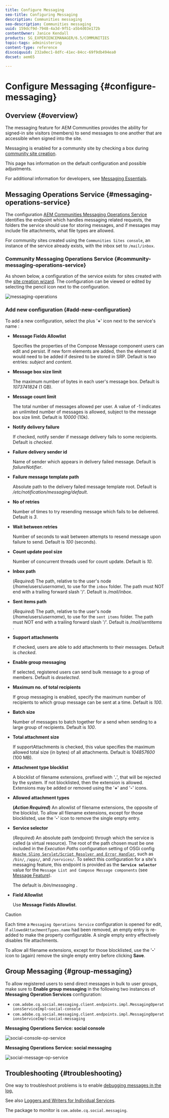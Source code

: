 ```yaml
---
title: Configure Messaging
seo-title: Configuring Messaging
description: Communities messaging
seo-description: Communities messaging
uuid: 159dcf9d-7948-4a3d-9f51-a5b4d03e172b
contentOwner: Janice Kendall
products: SG_EXPERIENCEMANAGER/6.5/COMMUNITIES
topic-tags: administering
content-type: reference
discoiquuid: 232a0ec1-8dfc-41ec-84cc-69f9db494ea0
docset: aem65

---
```


# Configure Messaging {#configure-messaging}

## Overview {#overview}

The messaging feature for AEM Communities provides the ability for signed-in site visitors (members) to send messages to one another that are accessible when signed into the site.

Messaging is enabled for a community site by checking a box during [community site creation](/help/communities/sites-console.md).

This page has information on the default configuration and possible adjustments.

For additional information for developers, see [Messaging Essentials](/help/communities/essentials-messaging.md).

## Messaging Operations Service {#messaging-operations-service}

The configuration [AEM Communities Messaging Operations Service](https://localhost:4502/system/console/configMgr/com.adobe.cq.social.messaging.client.endpoints.impl.MessagingOperationsServiceImpl) identifies the endpoint which handles messaging related requests, the folders the service should use for storing messages, and if messages may include file attachments, what file types are allowed.

For community sites created using the `Communities Sites console`, an instance of the service already exists, with the inbox set to `/mail/inbox`.

### Community Messaging Operations Service {#community-messaging-operations-service}

As shown below, a configuration of the service exists for sites created with the [site creation wizard](/help/communities/sites-console.md). The configuration can be viewed or edited by selecting the pencil icon next to the configuration.

![messaging-operations](assets/messaging-operations.png)

### Add new configuration {#add-new-configuration}

To add a new configuration, select the plus '**+**' icon next to the service's name :

* **Message Fields Allowlist**
  
  Specifies the properties of the Compose Message component users can edit and persist. If new form elements are added, then the element id would need to be added if desired to be stored in SRP. Default is two entries: *subject* and *content*.

* **Message box size limit**
  
  The maximum number of bytes in each user's message box. Default is *1073741824* (1 GB).

* **Message count limit**
  
  The total number of messages allowed per user. A value of -1 indicates an unlimited number of messages is allowed, subject to the message box size limit. Default is *10000* (10k).

* **Notify delivery failure**
  
  If checked, notify sender if message delivery fails to some recipients. Default is *checked*.

* **Failure delivery sender id**
  
  Name of sender which appears in delivery failed message. Default is *failureNotifier*.

* **Failure message template path**
  
  Absolute path to the delivery failed message template root. Default is */etc/notification/messaging/default*.

* **No of retries**
  
  Number of times to try resending message which fails to be delivered. Default is *3*.

* **Wait between retries**
  
  Number of seconds to wait between attempts to resend message upon failure to send. Default is *100* (seconds).

* **Count update pool size**
  
  Number of concurrent threads used for count update. Default is *10*.

* **Inbox path**
  
  (*Required*) The path, relative to the user's node (/home/users/*username*), to use for the `inbox` folder. The path must NOT end with a trailing forward slash '/'. Default is */mail/inbox*.

* **Sent items path**
  
  (*Required*) The path, relative to the user's node (/home/users/*username*), to use for the `sent items` folder. The path must NOT end with a trailing forward slash '/'. Default is */mail/sentitems* .

* **Support attachments**
  
  If checked, users are able to add attachments to their messages. Default is *checked*.

* **Enable group messaging**
  
  If selected, registered users can send bulk message to a group of members. Default is *deselected*.

* **Maximum no. of total recipients**
  
  If group messaging is enabled, specify the maximum number of recipients to which group message can be sent at a time. Default is *100*.

* **Batch size**
  
  Number of messages to batch together for a send when sending to a large group of recipients. Default is *100*.

* **Total attachment size**
  
  If supportAttachments is checked, this value specifies the maximum allowed total size (in bytes) of all attachments. Default is *104857600* (100 MB).

* **Attachment type blocklist**
  
  A blocklist of filename extensions, prefixed with '**.**', that will be rejected by the system. If not blocklisted, then the extension is allowed. Extensions may be added or removed using the '**+**' and '**-**' icons.

* **Allowed attachment types**
  
  **(*Action Required*)** An allowlist of filename extensions, the opposite of the blocklist. To allow all filename extensions, except for those blocklisted, use the '**-**' icon to remove the single empty entry.

* **Service selector**
  
  (*Required*) An absolute path (endpoint) through which the service is called (a virtual resource). The root of the path chosen must be one included in the *Execution Paths* configuration setting of OSGi config [ `Apache Sling Servlet/Script Resolver and Error Handler`](https://localhost:4502/system/console/configMgr/org.apache.sling.servlets.resolver.SlingServletResolver), such as `/bin/`, `/apps/`, and `/services/`. To select this configuration for a site's messaging feature, this endpoint is provided as the **`Service selector`** value for the `Message List and Compose Message components` (see [Message Feature](/help/communities/configure-messaging.md)).
  
  The default is */bin/messaging* .

* **Field Allowlist**
  
  Use **Message Fields Allowlist**.

>[!CAUTION]
 >
 >Each time a `Messaging Operations Service` configuration is opened for edit, if `allowedAttachmentTypes.name` had been removed, an empty entry is re-added to make the property configurable. A single empty entry effectively disables file attachments.
 >
 >To allow all filename extensions, except for those blocklisted, use the '**-**' icon to (again) remove the single empty entry before clicking **Save**.
 >

## Group Messaging {#group-messaging}

To allow registered users to send direct messages in bulk to user groups, make sure to **Enable group messaging** in the following two instances of **Messaging Operation Services** configuration:

* `com.adobe.cq.social.messaging.client.endpoints.impl.MessagingOperationsServiceImpl~social-console`
* `com.adobe.cq.social.messaging.client.endpoints.impl.MessagingOperationsServiceImpl~social-messaging`

**Messaging Operations Service: social console**

![social-console-op-service](assets/social-console-op-service.png)

**Messaging Operations Service: social messaging**

![social-message-op-service](assets/social-message-op-service.png)

## Troubleshooting {#troubleshooting}

One way to troubleshoot problems is to enable [debugging messages in the log.](/help/sites-administering/troubleshooting.md)

See also [Loggers and Writers for Individual Services](/help/sites-deploying/configure-logging.md#loggers-and-writers-for-individual-services).

The package to monitor is `com.adobe.cq.social.messaging`.
